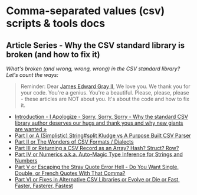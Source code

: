 # Comma-separated values (csv) scripts & tools docs



## Article Series - Why the CSV standard library is broken (and how to fix it)

_What's broken (and wrong, wrong, wrong) in the CSV standard library? Let's count the ways:_


> Reminder:  Dear [James Edward Gray II](https://twitter.com/JEG2), We love you. We thank you for your code.
> You're a genius. You're a beautiful.
> Please, please, please - these articles are NOT about you.
> It's about the code and how to fix it.


- [Introduction - I Apologize - Sorry, Sorry, Sorry - Why the standard CSV library author deserves our hugs and thank yous and why new giants are wanted »](sorry-sorry-sorry.md)
- [Part I or A (Simplistic) String#split Kludge vs A Purpose Built CSV Parser](why-the-csv-stdlib-is-broken.md)
- [Part II or The Wonders of CSV Formats / Dialects](csv-formats.md)
- [Part III or Returning a CSV Record as an Array? Hash? Struct? Row?](csv-array-hash-struct.md)
- [Part IV or Numerics a.k.a. Auto-Magic Type Inference for Strings and Numbers](csv-numerics.md)
- [Part V or Escaping the Stray Quote Error Hell - Do You Want Single, Double, or French Quotes With That Comma?](csv-quotes.md)
- [Part VI or Fixes in Alternative CSV Libraries or Evolve or Die or Fast, Faster, Fasterer, Fastest](csv-libraries.md)
